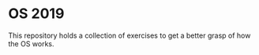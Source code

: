 # OS 2019
This repository holds a collection of exercises to get a better grasp of how the OS works.
